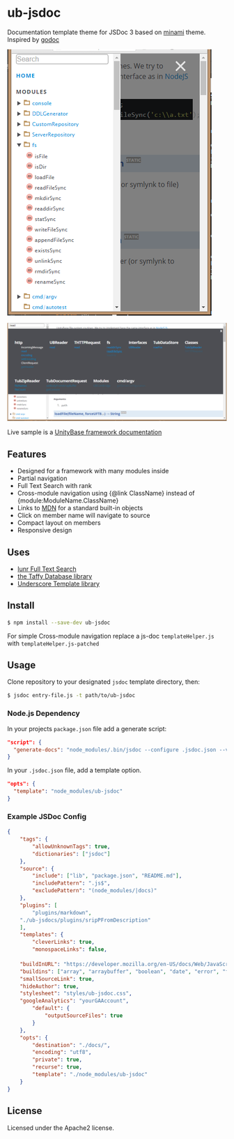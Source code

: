 # ub-jsdoc

Documentation template theme for JSDoc 3 based on [minami](https://github.com/Nijikokun/minami) theme.
Inspired by [godoc](https://godoc.org/golang.org/x/tools/cmd/godoc)

![ScreenshotMobile](screenshotMobile.png)

![ScreenshotSearch](screenshotSearch.png)

Live sample is a [UnityBase framework documentation](https://unitybase.info/api/serverNew/)

## Features

- Designed for a framework with many modules inside
- Partial navigation
- Full Text Search with rank
- Cross-module navigation using {@link ClassName} instead of {module:ModuleName.ClassName}
- Links to [MDN](https://developer.mozilla.org/en-US/docs/Web/JavaScript/Reference/Global_Objects) for a standard built-in objects
- Click on member name will navigate to source
- Compact layout on members
- Responsive design

## Uses

- [lunr Full Text Search](http://lunrjs.com/)
- [the Taffy Database library](http://taffydb.com/)
- [Underscore Template library](http://documentcloud.github.com/underscore/#template)


## Install

```bash
$ npm install --save-dev ub-jsdoc
```

For simple Cross-module navigation replace a js-doc `templateHelper.js` with `templateHelper.js-patched`

## Usage

Clone repository to your designated `jsdoc` template directory, then:

```bash
$ jsdoc entry-file.js -t path/to/ub-jsdoc
```

### Node.js Dependency

In your projects `package.json` file add a generate script:

```json
"script": {
  "generate-docs": "node_modules/.bin/jsdoc --configure .jsdoc.json --verbose"
}
```

In your `.jsdoc.json` file, add a template option.

```json
"opts": {
  "template": "node_modules/ub-jsdoc"
}
```

### Example JSDoc Config

```json
{
    "tags": {
        "allowUnknownTags": true,
        "dictionaries": ["jsdoc"]
    },
    "source": {
        "include": ["lib", "package.json", "README.md"],
        "includePattern": ".js$",
        "excludePattern": "(node_modules/|docs)"
    },
    "plugins": [
        "plugins/markdown",
	"./ub-jsdocs/plugins/sripPFromDescription"
    ],
    "templates": {
        "cleverLinks": true,
        "monospaceLinks": false,

	"buildInURL": "https://developer.mozilla.org/en-US/docs/Web/JavaScript/Reference/Global_Objects/",
	"buildins": ["array", "arraybuffer", "boolean", "date", "error", "function", "json", "number", "object", "regexp", "string", "null"],
	"smallSourceLink": true, 
	"hideAuthor": true, 
	"stylesheet": "styles/ub-jsdoc.css",
	"googleAnalytics": "yourGAAccount",  
        "default": {
            "outputSourceFiles": true
        }
    },
    "opts": {
        "destination": "./docs/",
        "encoding": "utf8",
        "private": true,
        "recurse": true,
        "template": "./node_modules/ub-jsdoc"
    }
}
```

## License

Licensed under the Apache2 license.